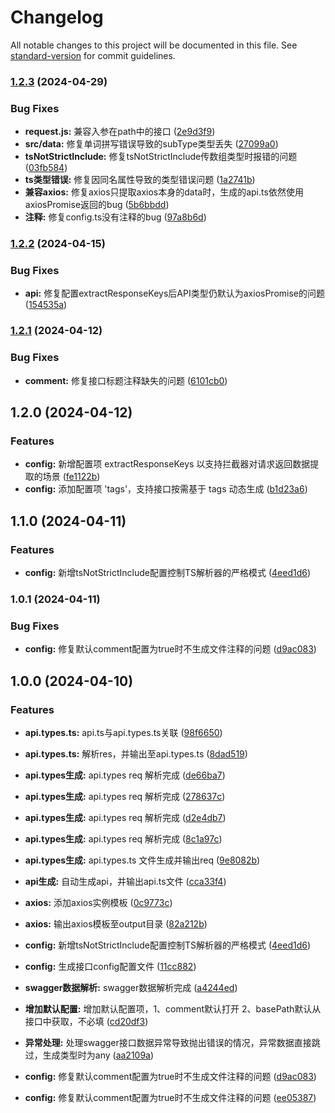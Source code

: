 # Changelog

All notable changes to this project will be documented in this file. See [standard-version](https://github.com/conventional-changelog/standard-version) for commit guidelines.

### [1.2.3](https://github.com/TyrantL/auto-api-generator/compare/v1.2.2...v1.2.3) (2024-04-29)


### Bug Fixes

* **request.js:** 兼容入参在path中的接口 ([2e9d3f9](https://github.com/TyrantL/auto-api-generator/commit/2e9d3f90532465d6aa82be56d5fb6da922ad8440))
* **src/data:** 修复单词拼写错误导致的subType类型丢失 ([27099a0](https://github.com/TyrantL/auto-api-generator/commit/27099a09cddcaf562b56fe5e6039a5e30d666d07))
* **tsNotStrictInclude:** 修复tsNotStrictInclude传数组类型时报错的问题 ([03fb584](https://github.com/TyrantL/auto-api-generator/commit/03fb584a411d9aeaa6b07b06dcf6f050f96d2391))
* **ts类型错误:** 修复因同名属性导致的类型错误问题 ([1a2741b](https://github.com/TyrantL/auto-api-generator/commit/1a2741b669587a1a813890cbb56e0448cf604684))
* **兼容axios:** 修复axios只提取axios本身的data时，生成的api.ts依然使用axiosPromise返回的bug ([5b6bbdd](https://github.com/TyrantL/auto-api-generator/commit/5b6bbdd191153ce69e6fe68c5b3f641bd7072cb4))
* **注释:** 修复config.ts没有注释的bug ([97a8b6d](https://github.com/TyrantL/auto-api-generator/commit/97a8b6d1fcf0caea80ddbc8978624a313dee1db4))

### [1.2.2](https://github.com/TyrantL/auto-api-generator/compare/v1.2.1...v1.2.2) (2024-04-15)


### Bug Fixes

* **api:** 修复配置extractResponseKeys后API类型仍默认为axiosPromise的问题 ([154535a](https://github.com/TyrantL/auto-api-generator/commit/154535ada8ecee325a232ef0b05aa7b6fd20b6c0))

### [1.2.1](https://github.com/TyrantL/auto-api-generator/compare/v1.2.0...v1.2.1) (2024-04-12)


### Bug Fixes

* **comment:** 修复接口标题注释缺失的问题 ([6101cb0](https://github.com/TyrantL/auto-api-generator/commit/6101cb0c0fd2a180b1a6c80de26785a93417be34))

## 1.2.0 (2024-04-12)


### Features


* **config:** 新增配置项 extractResponseKeys 以支持拦截器对请求返回数据提取的场景 ([fe1122b](https://github.com/TyrantL/auto-api-generator/commit/fe1122be019c26a5ce8bc13ff04cc35cde3bfa2e))
* **config:** 添加配置项 'tags'，支持接口按需基于 tags 动态生成 ([b1d23a6](https://github.com/TyrantL/auto-api-generator/commit/b1d23a6a05bbf3652ebf72e3d67da87c8537ae30))


## 1.1.0 (2024-04-11)


### Features

* **config:** 新增tsNotStrictInclude配置控制TS解析器的严格模式 ([4eed1d6](https://github.com/TyrantL/auto-api-generator/commit/4eed1d6cac9e93f8ad17b626225ecc793908e7b5))

### 1.0.1 (2024-04-11)


### Bug Fixes

* **config:** 修复默认comment配置为true时不生成文件注释的问题 ([d9ac083](https://github.com/TyrantL/auto-api-generator/commit/d9ac083bb1d4143957e9d3b3c01d19697ecd2553))

## 1.0.0 (2024-04-10)

### Features

* **api.types.ts:** api.ts与api.types.ts关联 ([98f6650](https://github.com/TyrantL/auto-api-generator/commit/98f66503db63ae7e05fc40d19b0ac52ca9ab0c9c))

* **api.types.ts:** 解析res，并输出至api.types.ts ([8dad519](https://github.com/TyrantL/auto-api-generator/commit/8dad519aadd4f6fdb8757981be6f1350a0599757))

* **api.types生成:** api.types req 解析完成 ([de66ba7](https://github.com/TyrantL/auto-api-generator/commit/de66ba70ac7d6b5f422b6ee82d2b0a366567ef3b))

* **api.types生成:** api.types req 解析完成 ([278637c](https://github.com/TyrantL/auto-api-generator/commit/278637c9a6e0ba5efd2b0c93d6c539b1177244c9))

* **api.types生成:** api.types req 解析完成 ([d2e4db7](https://github.com/TyrantL/auto-api-generator/commit/d2e4db7366bc7f3090c373b8fcfc0fa140207303))

* **api.types生成:** api.types req 解析完成 ([8c1a97c](https://github.com/TyrantL/auto-api-generator/commit/8c1a97c43b4960a1aebc0d234fa7e2e9b7185f82))

* **api.types生成:** api.types.ts 文件生成并输出req ([9e8082b](https://github.com/TyrantL/auto-api-generator/commit/9e8082b1112ade89e65e6cf5503019fc8ddb2d32))

* **api生成:** 自动生成api，并输出api.ts文件 ([cca33f4](https://github.com/TyrantL/auto-api-generator/commit/cca33f4f59ed6ce32725c3b193e0b98455481f86))

* **axios:** 添加axios实例模板 ([0c9773c](https://github.com/TyrantL/auto-api-generator/commit/0c9773cf678a0fb76b6be3260e42a53dab9f6712))

* **axios:** 输出axios模板至output目录 ([82a212b](https://github.com/TyrantL/auto-api-generator/commit/82a212bd08bb04972a17ebeafb5def022ea16818))

* **config:** 新增tsNotStrictInclude配置控制TS解析器的严格模式 ([4eed1d6](https://github.com/TyrantL/auto-api-generator/commit/4eed1d6cac9e93f8ad17b626225ecc793908e7b5))

* **config:** 生成接口config配置文件 ([11cc882](https://github.com/TyrantL/auto-api-generator/commit/11cc882d684836ba462e47291a6ae3892cbed443))

* **swagger数据解析:** swagger数据解析完成 ([a4244ed](https://github.com/TyrantL/auto-api-generator/commit/a4244edaffb5a759b21e49549baef53d2a66c5df))

* **增加默认配置:** 增加默认配置项，1、comment默认打开 2、basePath默认从接口中获取，不必填 ([cd20df3](https://github.com/TyrantL/auto-api-generator/commit/cd20df310e4b464a64ccdbf40cb09d05ec7f4f90))

* **异常处理:** 处理swagger接口数据异常导致抛出错误的情况，异常数据直接跳过，生成类型时为any ([aa2109a](https://github.com/TyrantL/auto-api-generator/commit/aa2109ae7b8bc05baf57398f38ebec2db7c402f3))

* **config:** 修复默认comment配置为true时不生成文件注释的问题 ([d9ac083](https://github.com/TyrantL/auto-api-generator/commit/d9ac083bb1d4143957e9d3b3c01d19697ecd2553))

* **config:** 修复默认comment配置为true时不生成文件注释的问题 ([ee05387](https://github.com/TyrantL/auto-api-generator/commit/ee0538780784c5c7420ca14744102194c0dd4a9b))
